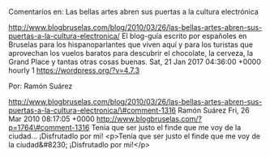 Comentarios en: Las bellas artes abren sus puertas a la cultura
electrónica

http://www.blogbruselas.com/blog/2010/03/26/las-bellas-artes-abren-sus-puertas-a-la-cultura-electronica/
El blog-guía escrito por españoles en Bruselas para los hispanoparlantes
que viven aquí y para los turistas que aprovechan los vuelos baratos
para descubrir el chocolate, la cerveza, la Grand Place y tantas otras
cosas buenas. Sat, 21 Jan 2017 04:36:00 +0000 hourly 1
https://wordpress.org/?v=4.7.3

Por: Ramón Suárez

http://www.blogbruselas.com/blog/2010/03/26/las-bellas-artes-abren-sus-puertas-a-la-cultura-electronica/\#comment-1316
Ramón Suárez Fri, 26 Mar 2010 08:17:05 +0000
http://www.blogbruselas.com/?p=1764\#comment-1316 Tenía que ser justo el
finde que me voy de la ciudad\... ¡Disfrutadlo por mi! \<p\>Tenía que
ser justo el finde que me voy de la ciudad&\#8230; ¡Disfrutadlo por
mi!\</p\>

